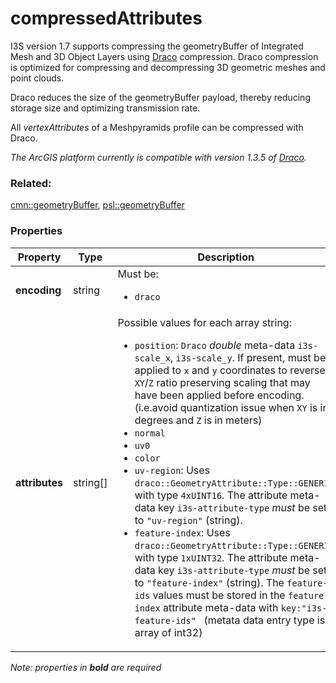 # compressedAttributes

 I3S version 1.7 supports compressing the geometryBuffer of Integrated Mesh and 3D Object Layers using [Draco](https://github.com/google/draco) compression. Draco compression is optimized for compressing and decompressing 3D geometric meshes and point clouds.

Draco reduces the size of the geometryBuffer payload, thereby reducing storage size and optimizing transmission rate.

All *vertexAttributes* of a Meshpyramids profile can be compressed with Draco.

*The ArcGIS platform currently is compatible with version 1.3.5 of [Draco](https://github.com/google/draco/blob/master/README.md#version-135-release).*

### Related:

[cmn::geometryBuffer](geometryBuffer.cmn.md), [psl::geometryBuffer](geometryBuffer.psl.md)
### Properties

| Property | Type | Description |
| --- | --- | --- |
| **encoding** | string | <div>Must be:<ul><li>`draco`</li></ul></div> |
| **attributes** | string[] | <div>Possible values for each array string:<ul><li>`position`: `Draco` _double_ meta-data `i3s-scale_x`, `i3s-scale_y`. If present, must be applied to `x` and `y` coordinates to reverse `XY`/`Z` ratio preserving scaling that may have been applied before encoding. (i.e.avoid quantization issue when `XY` is in degrees and `Z` is in meters)</li><li>`normal`</li><li>`uv0`</li><li>`color`</li><li>`uv-region`: Uses `draco::GeometryAttribute::Type::GENERIC` with type `4xUINT16`. The attribute meta-data key `i3s-attribute-type` *must* be set to `"uv-region"` (string).</li><li>`feature-index`: Uses `draco::GeometryAttribute::Type::GENERIC` with type `1xUINT32`. The attribute meta-data key `i3s-attribute-type` *must* be set to `"feature-index"` (string). The `feature-ids` values must be stored in the `feature-index` attribute meta-data with `key:"i3s-feature-ids" ` (metata data entry type is array of int32)</li></ul></div> |

*Note: properties in **bold** are required*


